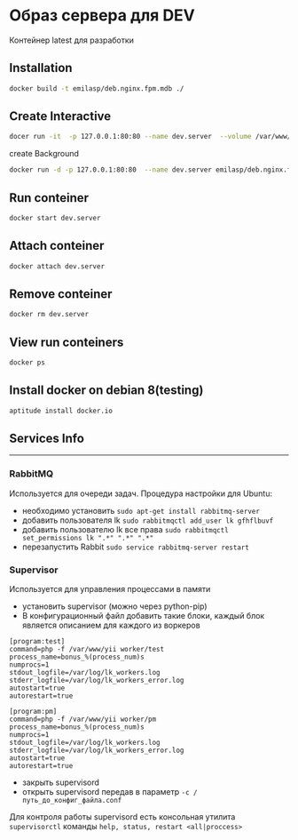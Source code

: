 Образ сервера для DEV
=============================

Контейнер latest  для разработки

Installation
------------
```bash
docker build -t emilasp/deb.nginx.fpm.mdb ./
```
Create Interactive
--------------------------

```bash
docer run -it  -p 127.0.0.1:80:80 --name dev.server  --volume /var/www/sites:/var/www/sites  emilasp/deb.nginx.fpm.mdb start_services
```
create Background

```bash
docker run -d -p 127.0.0.1:80:80  --name dev.server emilasp/deb.nginx.fpm.mdb
```


Run conteiner
--------------------------

```bash
docker start dev.server
```

Attach conteiner
--------------------------

```bash
docker attach dev.server
```

Remove conteiner
--------------------------

```bash
docker rm dev.server
```

View run conteiners
--------------------------

```bash
docker ps
```

Install docker on debian 8(testing)
--------------------------

```bash
aptitude install docker.io
```	

Services Info
---------------------
---------------------


### RabbitMQ
Используется для очереди задач. Процедура настройки для Ubuntu:
* необходимо установить ``` sudo apt-get install rabbitmq-server ```
* добавить пользователя lk ``` sudo rabbitmqctl add_user lk gfhflbuvf ```
* добавить пользователю lk все права ``` sudo rabbitmqctl set_permissions lk ".*" ".*" ".*" ```
* перезапустить Rabbit ``` sudo service rabbitmq-server restart ```

### Supervisor
Используется для управления процессами в памяти 
* установить supervisor (можно через python-pip)
* В конфигурационный файл добавить такие блоки, каждый блок является описанием для каждого из воркеров

```
[program:test]
command=php -f /var/www/yii worker/test 
process_name=bonus_%(process_num)s
numprocs=1
stdout_logfile=/var/log/lk_workers.log
stderr_logfile=/var/log/lk_workers_error.log
autostart=true
autorestart=true

[program:pm]
command=php -f /var/www/yii worker/pm 
process_name=bonus_%(process_num)s
numprocs=1
stdout_logfile=/var/log/lk_workers.log
stderr_logfile=/var/log/lk_workers_error.log
autostart=true
autorestart=true 
```
* закрыть supervisord
* открыть supervisord передав в параметр ``` -с /путь_до_конфиг_файла.conf ``` 

Для контроля работы supervisord есть консольная утилита ``` supervisorctl ```
команды ``` help, status, restart <all|proccess> ```

